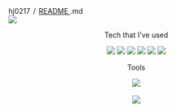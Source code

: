 
<div class="d-flex flex-justify-between">
  <div class="text-mono" text-small mb-3"> 
      <a href="/hj0217" class="text-dark" style="text-decoration: none; color: inherit;">hj0217</a>
      <span class="color-fg-muted d-inline-block" style="padding:0px 2px;">/</span>
      <a href="/hj0217/main/readme.md" class="text-dark" >
	README
      </a>
	<span class="color-fg-muted">.md </span>
  </div>
</div>

<article class="markdown-body entry-content container-lg f5" itemprop="text"> 


<img src = "https://capsule-render.vercel.app/api?type=waving&color=0:ed9d0b,100:f94001&height=180&section=header&text=Hello,%20I'm%20HJ%20%F0%9F%91%8B&fontSize=32&animation=fadeIn&fontAlignY=36&fontColor=ffffff"/>

<p align="center" dir="auto">Tech that I've used</p>
<p align="center" dir="auto">
	<img src="https://img.shields.io/badge/Java-007396?style=flat&logo=Java&logoColor=white"/>
	<img src="https://img.shields.io/badge/JavaScript-F7DF1E?style=flat&logo=JavaScript&logoColor=black"/>
	<img src="https://img.shields.io/badge/Spring-6DB33F?style=flat&logo=Spring&logoColor=black"/>
	<img src="https://img.shields.io/badge/Oracle-F80000?style=flat&logo=Oracle&logoColor=black"/>
	<img src="https://img.shields.io/badge/HTML5-E34F26?style=flat&logo=HTML5&logoColor=white" />
	<img src="https://img.shields.io/badge/CSS3-1572B6?style=flat&logo=CSS3&logoColor=white" />


	
 	
  

</p>

<p align="center" dir="auto">Tools</p>
		

</p>
<div align="center">
<img src="https://github-readme-stats.vercel.app/api/top-langs/?username=hj0217&layout=compact"><br><br>
<img src="https://github-readme-stats.vercel.app/api?username=hj0217&show_icons=true">
</div>

</article>


